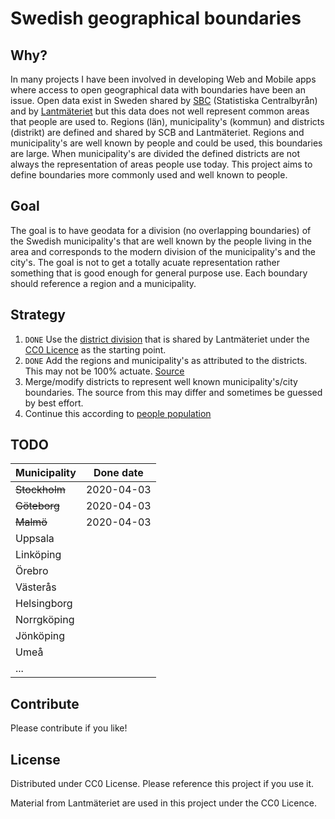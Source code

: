# Swedish geographical boundaries

## Why?

In many projects I have been involved in developing Web and Mobile apps where access to open geographical data with boundaries have been an issue. Open data exist in Sweden shared by [SBC](https://www.scb.se) (Statistiska Centralbyrån) and by [Lantmäteriet](https://www.lantmateriet.se) but this data does not well represent common areas that people are used to. Regions (län), municipality's (kommun) and districts (distrikt) are defined and shared by SCB and Lantmäteriet. Regions and municipality's are well known by people and could be used, this boundaries are large. When municipality's are divided the defined districts are not always the representation of areas people use today. This project aims to define boundaries more commonly used and well known to people.

## Goal

The goal is to have geodata for a division (no overlapping boundaries) of the Swedish municipality's that are well known by the people living in the area and corresponds to the modern division of the municipality's and the city's. The goal is not to get a totally acuate representation rather something that is good enough for general purpose use. Each boundary should reference a region and a municipality.

## Strategy

1. `DONE` Use the [district division](https://www.lantmateriet.se/sv/Kartor-och-geografisk-information/oppna-data/#faq=b82a) that is shared by Lantmäteriet under the [CC0 Licence](https://creativecommons.org/publicdomain/zero/1.0/legalcode) as the starting point.
2. `DONE` Add the regions and municipality's as attributed to the districts. This may not be 100% actuate. [Source](https://sv.wikipedia.org/wiki/Lista_%C3%B6ver_Sveriges_distrikt)
3. Merge/modify districts to represent well known municipality's/city boundaries. The source from this may differ and sometimes be guessed by best effort.
4. Continue this according to [people population](https://www.scb.se/hitta-statistik/statistik-efter-amne/befolkning/befolkningens-sammansattning/befolkningsstatistik/pong/tabell-och-diagram/topplistor-kommuner/folkmangd-topp-50/)

## TODO

| Municipality  | Done date  |
| ------------- | ---------- |
| ~~Stockholm~~ | 2020-04-03 |
| ~~Göteborg~~  | 2020-04-03 |
| ~~Malmö~~     | 2020-04-03 |
| Uppsala       |            |
| Linköping     |            |
| Örebro        |            |
| Västerås      |            |
| Helsingborg   |            |
| Norrgköping   |            |
| Jönköping     |            |
| Umeå          |            |
| ...           |            |

## Contribute

Please contribute if you like!

## License

Distributed under CC0 License. Please reference this project if you use it.

Material from Lantmäteriet are used in this project under the CC0 Licence.
